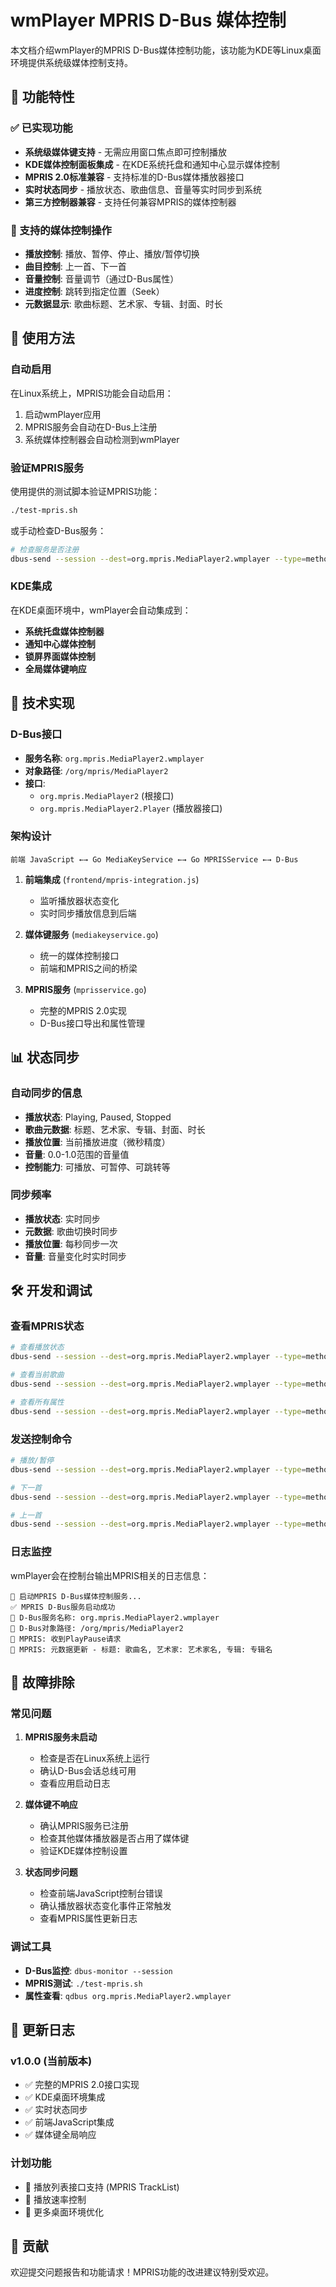 # wmPlayer MPRIS D-Bus 媒体控制

本文档介绍wmPlayer的MPRIS D-Bus媒体控制功能，该功能为KDE等Linux桌面环境提供系统级媒体控制支持。

## 🎯 功能特性

### ✅ 已实现功能

- **系统级媒体键支持** - 无需应用窗口焦点即可控制播放
- **KDE媒体控制面板集成** - 在KDE系统托盘和通知中心显示媒体控制
- **MPRIS 2.0标准兼容** - 支持标准的D-Bus媒体播放器接口
- **实时状态同步** - 播放状态、歌曲信息、音量等实时同步到系统
- **第三方控制器兼容** - 支持任何兼容MPRIS的媒体控制器

### 🎵 支持的媒体控制操作

- **播放控制**: 播放、暂停、停止、播放/暂停切换
- **曲目控制**: 上一首、下一首
- **音量控制**: 音量调节（通过D-Bus属性）
- **进度控制**: 跳转到指定位置（Seek）
- **元数据显示**: 歌曲标题、艺术家、专辑、封面、时长

## 🚀 使用方法

### 自动启用

在Linux系统上，MPRIS功能会自动启用：

1. 启动wmPlayer应用
2. MPRIS服务会自动在D-Bus上注册
3. 系统媒体控制器会自动检测到wmPlayer

### 验证MPRIS服务

使用提供的测试脚本验证MPRIS功能：

```bash
./test-mpris.sh
```

或手动检查D-Bus服务：

```bash
# 检查服务是否注册
dbus-send --session --dest=org.mpris.MediaPlayer2.wmplayer --type=method_call --print-reply /org/mpris/MediaPlayer2 org.freedesktop.DBus.Properties.Get string:"org.mpris.MediaPlayer2" string:"Identity"
```

### KDE集成

在KDE桌面环境中，wmPlayer会自动集成到：

- **系统托盘媒体控制器**
- **通知中心媒体控制**
- **锁屏界面媒体控制**
- **全局媒体键响应**

## 🔧 技术实现

### D-Bus接口

- **服务名称**: `org.mpris.MediaPlayer2.wmplayer`
- **对象路径**: `/org/mpris/MediaPlayer2`
- **接口**: 
  - `org.mpris.MediaPlayer2` (根接口)
  - `org.mpris.MediaPlayer2.Player` (播放器接口)

### 架构设计

```
前端 JavaScript ←→ Go MediaKeyService ←→ Go MPRISService ←→ D-Bus
```

1. **前端集成** (`frontend/mpris-integration.js`)
   - 监听播放器状态变化
   - 实时同步播放信息到后端

2. **媒体键服务** (`mediakeyservice.go`)
   - 统一的媒体控制接口
   - 前端和MPRIS之间的桥梁

3. **MPRIS服务** (`mprisservice.go`)
   - 完整的MPRIS 2.0实现
   - D-Bus接口导出和属性管理

## 📊 状态同步

### 自动同步的信息

- **播放状态**: Playing, Paused, Stopped
- **歌曲元数据**: 标题、艺术家、专辑、封面、时长
- **播放位置**: 当前播放进度（微秒精度）
- **音量**: 0.0-1.0范围的音量值
- **控制能力**: 可播放、可暂停、可跳转等

### 同步频率

- **播放状态**: 实时同步
- **元数据**: 歌曲切换时同步
- **播放位置**: 每秒同步一次
- **音量**: 音量变化时实时同步

## 🛠️ 开发和调试

### 查看MPRIS状态

```bash
# 查看播放状态
dbus-send --session --dest=org.mpris.MediaPlayer2.wmplayer --type=method_call --print-reply /org/mpris/MediaPlayer2 org.freedesktop.DBus.Properties.Get string:"org.mpris.MediaPlayer2.Player" string:"PlaybackStatus"

# 查看当前歌曲
dbus-send --session --dest=org.mpris.MediaPlayer2.wmplayer --type=method_call --print-reply /org/mpris/MediaPlayer2 org.freedesktop.DBus.Properties.Get string:"org.mpris.MediaPlayer2.Player" string:"Metadata"

# 查看所有属性
dbus-send --session --dest=org.mpris.MediaPlayer2.wmplayer --type=method_call --print-reply /org/mpris/MediaPlayer2 org.freedesktop.DBus.Properties.GetAll string:"org.mpris.MediaPlayer2.Player"
```

### 发送控制命令

```bash
# 播放/暂停
dbus-send --session --dest=org.mpris.MediaPlayer2.wmplayer --type=method_call /org/mpris/MediaPlayer2 org.mpris.MediaPlayer2.Player.PlayPause

# 下一首
dbus-send --session --dest=org.mpris.MediaPlayer2.wmplayer --type=method_call /org/mpris/MediaPlayer2 org.mpris.MediaPlayer2.Player.Next

# 上一首
dbus-send --session --dest=org.mpris.MediaPlayer2.wmplayer --type=method_call /org/mpris/MediaPlayer2 org.mpris.MediaPlayer2.Player.Previous
```

### 日志监控

wmPlayer会在控制台输出MPRIS相关的日志信息：

```
🎵 启动MPRIS D-Bus媒体控制服务...
✅ MPRIS D-Bus服务启动成功
📡 D-Bus服务名称: org.mpris.MediaPlayer2.wmplayer
📡 D-Bus对象路径: /org/mpris/MediaPlayer2
🎵 MPRIS: 收到PlayPause请求
🎵 MPRIS: 元数据更新 - 标题: 歌曲名, 艺术家: 艺术家名, 专辑: 专辑名
```

## 🐛 故障排除

### 常见问题

1. **MPRIS服务未启动**
   - 检查是否在Linux系统上运行
   - 确认D-Bus会话总线可用
   - 查看应用启动日志

2. **媒体键不响应**
   - 确认MPRIS服务已注册
   - 检查其他媒体播放器是否占用了媒体键
   - 验证KDE媒体控制设置

3. **状态同步问题**
   - 检查前端JavaScript控制台错误
   - 确认播放器状态变化事件正常触发
   - 查看MPRIS属性更新日志

### 调试工具

- **D-Bus监控**: `dbus-monitor --session`
- **MPRIS测试**: `./test-mpris.sh`
- **属性查看**: `qdbus org.mpris.MediaPlayer2.wmplayer`

## 📝 更新日志

### v1.0.0 (当前版本)
- ✅ 完整的MPRIS 2.0接口实现
- ✅ KDE桌面环境集成
- ✅ 实时状态同步
- ✅ 前端JavaScript集成
- ✅ 媒体键全局响应

### 计划功能
- 🔄 播放列表接口支持 (MPRIS TrackList)
- 🔄 播放速率控制
- 🔄 更多桌面环境优化

## 🤝 贡献

欢迎提交问题报告和功能请求！MPRIS功能的改进建议特别受欢迎。
